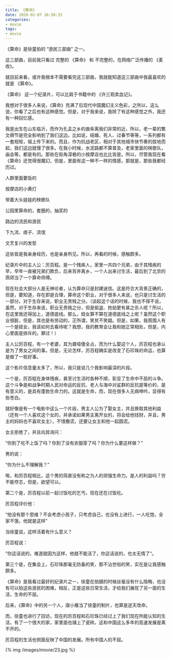```yaml
---
title: 《算命》
date: 2020-02-07 16:50:33
categories:
- movie
tags:
- movie
---
```

《算命》是徐童拍的 “游民三部曲” 之一。

这三部曲，目前我只看过 完整的 《算命》 和 不完整的，在网络广泛传播的 《麦收》。

就目前来看，或许我根本不需要看完这三部曲，我就能知道这三部曲中我最喜欢的就是 《算命》。

<!-- more -->

《算命》 这一个纪录片，可以比肩于书籍中的 《许三观卖血记》。

我想对于很多人来说，《算命》充满了后现代中国魔幻主义色彩，之所以，这么说，你看了之后也有这种感觉。但是，对于我来说，我除了有这种感觉之外，我还有一种回忆感。

我是出生在山东临沂，而作为孔孟之乡的曲阜离我们非常的近，所以，老一辈的繁文缛节是完全影响到了我们这边。比如说，结婚、死人、过春节等等，一系列都有一套规矩，祖上传下来的。而且，作为抗战老区，相对于其他城市快节奏的拔地而起，我们这边就慢了很多。在我小时候，水泥路都不算普及，老家里面的秧歌队，庙会等，都是有的。那些在街角深巷的小按摩店也比比皆是。所以，尽管我现在看《算命》还觉得很魔幻，但是，里面有这一种不一样的情感，那就是，那些我都经历过。

人群里面要饭的

按摩店的小黄灯

带着大头娃娃的秧歌队

公园里算命的，套圈的，抽奖的

路边的流民和游民

下九流、痞子、流氓

文艺复兴的发型

这些皆是我亲身经历，也是亲身所见。所以，再看的时候，感触颇多。

纪录片中的主人公：厉百程。是一个残疾人，家里一共四个兄弟，由于其残疾的早，早年一直被兄弟们欺负，后来背井离乡，一个人出来讨生活，最后到了北京的燕郊当了一个算命师傅。

现在社会大部分人是无神论者，认为算命只是封建迷信。这是符合大背景正确的，但是，要知道，存在即是合理，算命这个职业，对于很多人来说，也只是讨生活的一部分。对于生存来说，职业无贵贱之分。（谈起这个话的时候，我也不得不说，虽然，对于生存来说，职业无贵贱之分，但是偷盗、抢劫更有甚之杀人呢？所以，在这里我还得加上，道德底线。那么，妓女算不算在道德底线之上呢？虽然这个职业很脏，但是，其也是有劳动的，正所谓，笑贫不笑娼。但是，如果，我周围人有一个是妓女，我该如何去看待呢？我想，我的教育会让我和她正常相处，但是，内心里面是排斥的。罪过！）

主人公厉百程，有一个老婆，其为聋哑傻全占，而为什么娶这个人，厉百程也承认是为了男女之间的事。但是，无论怎样，厉百程确实是改变了石珍珠的命运，也算是做了一桩好事。

这个影片信息量太多了，所以，我只是说几个我影响最深的片段。

一个是，厉百程在身体残疾，甚至讨生活时各种不顺，彰显了生命中不屈的斗争。这个斗争是和战争时期人民对命运的反抗、老人与海中对鲨群的反抗是等价的，是有意义的，是具有蓬勃生命力的。这就是生命，而，现在很多人无病呻吟，显得有些苍白。

就好像是有一个电影中这么一个片段，男主人公为了娶女主，并且换取其他利益（还有一个人喜欢这个女的，并承诺如果男主离开女的，将会给他钱财，并且，男主的妈妈也不喜欢女主），不惜撒谎，还要让女主和他一起圆谎。

女主拒绝了，并且向其询问：

“你到了吃不上饭了吗？你到了没有衣服穿了吗？你为什么要这样做？”

男的说：

“你为什么不理解我？”

唉，和厉百程相比，这个男的简直没有称之为人的顽强生命力。是人的利益吗？穷不能夺志，但是，欲望可以。

第二个是，厉百程以前一起讨饭吃的乞丐，现在还在讨饭吃。

厉百程评价他：

“他没有那个思维？不会考虑小孩子，只考虑自己，也没有上进行，一人吃饱，全家不饿，他就是这样”

当徐童说，这样活着有什么意义？

厉百程说：

”你这话说的，难道就因为这样，他就不能活了，你这话说的，也太无情了“。

第三个是，在集会上，石珍珠那毫无防备的笑，那不沾世俗的笑，实在是让我感触颇多。

《算命》是我看过最好的纪录片之一，徐童在拍摄的时候丝毫没有什么隐晦，也没有可以拍这些游民的困难，相反，正是这些日常生活，才给我们展现了另一面的生活，生命的不屈。

后来，《算命》中的另一个人，唐小雁当了徐童的制片，也算是逆天改命。

而，徐童也进行了回访，现在的厉百程和石珍珠已经过上了我们现在所能认知的生活，有了一个很大的家，家里面也铺上了瓷砖。这和中国这么多年的高速发展是离不开的。

厉百程的生活也侧面反映了中国的发展。所有中国人的不屈。

{% img /images/movie/23.jpg %}